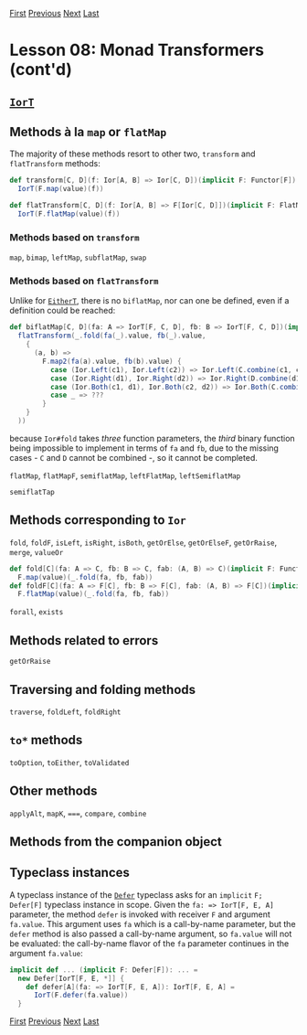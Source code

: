 [First](https://github.com/sjbiaga/kittens/blob/main/mt-1-compose/README.md) [Previous](https://github.com/sjbiaga/kittens/blob/main/mt-3-OptionT/README.md) [Next](https://github.com/sjbiaga/kittens/blob/main/mt-5-ReaderT/README.md) [Last](https://github.com/sjbiaga/kittens/blob/main/mt-9-WriterT-Validated/README.md)

Lesson 08: Monad Transformers (cont'd)
======================================

[`IorT`](https://typelevel.org/cats/datatypes/iort.html)
--------------------------------------------------------

Methods à la `map` or `flatMap`
-------------------------------

The majority of these methods resort to other two, `transform` and `flatTransform` methods:

```Scala
def transform[C, D](f: Ior[A, B] => Ior[C, D])(implicit F: Functor[F]): IorT[F, C, D] =
  IorT(F.map(value)(f))

def flatTransform[C, D](f: Ior[A, B] => F[Ior[C, D]])(implicit F: FlatMap[F]): IorT[F, C, D] =
  IorT(F.flatMap(value)(f))
```

### Methods based on `transform`

`map`, `bimap`, `leftMap`, `subflatMap`, `swap`

### Methods based on `flatTransform`

Unlike for [`EitherT`](https://github.com/sjbiaga/kittens/blob/main/mt-2-EitherT/README.md#methods-based-on-flattransform),
there is no `biflatMap`, nor can one be defined, even if a definition could be reached:

```Scala
def biflatMap[C, D](fa: A => IorT[F, C, D], fb: B => IorT[F, C, D])(implicit F: Monad[F], C: Semigroup[C], D: Semigroup[D]): IorT[F, C, D] =
  flatTransform(_.fold(fa(_).value, fb(_).value,
    {
      (a, b) =>
        F.map2(fa(a).value, fb(b).value) {
          case (Ior.Left(c1), Ior.Left(c2)) => Ior.Left(C.combine(c1, c2))
          case (Ior.Right(d1), Ior.Right(d2)) => Ior.Right(D.combine(d1, d2))
          case (Ior.Both(c1, d1), Ior.Both(c2, d2)) => Ior.Both(C.combine(c1, c2), D.combine(d1, d2))
          case _ => ???
        }
    }
  ))
```

because `Ior#fold` takes _three_ function parameters, the _third_ binary function being impossible to implement in terms of
`fa` and `fb`, due to the missing cases - `C` and `D` cannot be combined -, so it cannot be completed.

`flatMap`, `flatMapF`, `semiflatMap`, `leftFlatMap`, `leftSemiflatMap`

`semiflatTap`

Methods corresponding to `Ior`
---------------------------------

`fold`, `foldF`, `isLeft`, `isRight`, `isBoth`, `getOrElse`, `getOrElseF`, `getOrRaise`, `merge`, `valueOr`

```Scala
def fold[C](fa: A => C, fb: B => C, fab: (A, B) => C)(implicit F: Functor[F]): F[C] =
  F.map(value)(_.fold(fa, fb, fab))
def foldF[C](fa: A => F[C], fb: B => F[C], fab: (A, B) => F[C])(implicit F: FlatMap[F]): F[C] =
  F.flatMap(value)(_.fold(fa, fb, fab))
```

`forall`, `exists`

Methods related to errors
-------------------------

`getOrRaise`

Traversing and folding methods
------------------------------

`traverse`, `foldLeft`, `foldRight`

`to*` methods
-------------

`toOption`, `toEither`, `toValidated`

Other methods
-------------

`applyAlt`, `mapK`, `===`, `compare`, `combine`

Methods from the companion object
---------------------------------

Typeclass instances
-------------------

A typeclass instance of the [`Defer`](https://github.com/sjbiaga/kittens/blob/main/recursion-4-Defer/README.md) typeclass
asks for an `implicit` `F; Defer[F]` typeclass instance in scope. Given the `fa: => IorT[F, E, A]` parameter, the method
`defer` is invoked with receiver `F` and argument `fa.value`. This argument uses `fa` which is a call-by-name parameter, but
the `defer` method is also passed a call-by-name argument, so `fa.value` will not be evaluated: the call-by-name flavor of
the `fa` parameter continues in the argument `fa.value`:

```Scala
implicit def ... (implicit F: Defer[F]): ... =
  new Defer[IorT[F, E, *]] {
	def defer[A](fa: => IorT[F, E, A]): IorT[F, E, A] =
	  IorT(F.defer(fa.value))
  }
```

[First](https://github.com/sjbiaga/kittens/blob/main/mt-1-compose/README.md) [Previous](https://github.com/sjbiaga/kittens/blob/main/mt-3-OptionT/README.md) [Next](https://github.com/sjbiaga/kittens/blob/main/mt-5-ReaderT/README.md) [Last](https://github.com/sjbiaga/kittens/blob/main/mt-9-WriterT-Validated/README.md)
